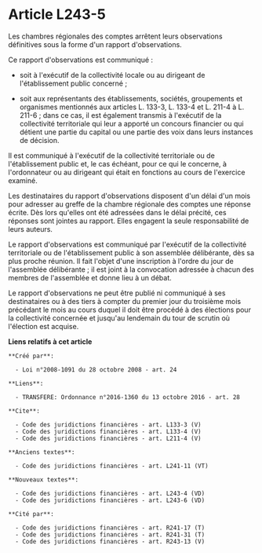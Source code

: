 # Article L243-5

Les chambres régionales des comptes arrêtent leurs observations définitives sous la forme d'un rapport d'observations. 

Ce rapport d'observations est communiqué :

- soit à l'exécutif de la collectivité locale ou au dirigeant de l'établissement public concerné ;

- soit aux représentants des établissements, sociétés, groupements et organismes mentionnés aux articles L. 133-3, L. 133-4
et L. 211-4 à L. 211-6 ; dans ce cas, il est également transmis à l'exécutif de la collectivité territoriale qui leur a
apporté un concours financier ou qui détient une partie du capital ou une partie des voix dans leurs instances de décision. 

Il est communiqué à l'exécutif de la collectivité territoriale ou de l'établissement public et, le cas échéant, pour ce qui
le concerne, à l'ordonnateur ou au dirigeant qui était en fonctions au cours de l'exercice examiné. 

Les destinataires du rapport d'observations disposent d'un délai d'un mois pour adresser au greffe de la chambre régionale
des comptes une réponse écrite. Dès lors qu'elles ont été adressées dans le délai précité, ces réponses sont jointes au
rapport. Elles engagent la seule responsabilité de leurs auteurs. 

Le rapport d'observations est communiqué par l'exécutif de la collectivité territoriale ou de l'établissement public à son
assemblée délibérante, dès sa plus proche réunion. Il fait l'objet d'une inscription à l'ordre du jour de l'assemblée
délibérante ; il est joint à la convocation adressée à chacun des membres de l'assemblée et donne lieu à un débat. 

Le rapport d'observations ne peut être publié ni communiqué à ses destinataires ou à des tiers à compter du premier jour du
troisième mois précédant le mois au cours duquel il doit être procédé à des élections pour la collectivité concernée et
jusqu'au lendemain du tour de scrutin où l'élection est acquise.

**Liens relatifs à cet article**

	**Créé par**:

	  - Loi n°2008-1091 du 28 octobre 2008 - art. 24

	**Liens**:

	  - TRANSFERE: Ordonnance n°2016-1360 du 13 octobre 2016 - art. 28

	**Cite**:

	  - Code des juridictions financières - art. L133-3 (V)
	  - Code des juridictions financières - art. L133-4 (V)
	  - Code des juridictions financières - art. L211-4 (V)

	**Anciens textes**:

	  - Code des juridictions financières - art. L241-11 (VT)

	**Nouveaux textes**:

	  - Code des juridictions financières - art. L243-4 (VD)
	  - Code des juridictions financières - art. L243-6 (VD)

	**Cité par**:

	  - Code des juridictions financières - art. R241-17 (T)
	  - Code des juridictions financières - art. R241-31 (T)
	  - Code des juridictions financières - art. R243-13 (V)
